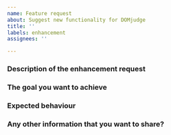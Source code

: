```yaml
---
name: Feature request
about: Suggest new functionality for DOMjudge
title: ''
labels: enhancement
assignees: ''

---
```


<!--
NOTE: If this is a _discussion starter_, you need any _installation help, or have a _question_ on how to accomplish something,
rather post at [our discussion channel](https://www.domjudge.org/chat) or send an email to our
[DOMjudge-devel mailinglist](https://www.domjudge.org/mailman/postorius/lists/domjudge-devel.domjudge.org/).

Thank you for suggesting ways to improve DOMjudge. Before you file a feature
request, it might be useful to discuss it first via the chat or mailing list
linked above. We can then assess together whether there is
not already a way to accomplish your goal with DOMjudge currently.
-->

### Description of the enhancement request
<!--
Replace this line with a short description.
-->

### The goal you want to achieve
<!--
Please elaborate on the (larger, higher level) goal you want to achieve with this enhancement, so we have a good understanding what this feature would be useful for and how it fits in DOMjudge as a whole.
-->

### Expected behaviour
<!--
Replace this line with what you would expect to happen.
Please describe the workflow how you want this feature to work with expected start URL
1. Step 1
2. Step 2
-->

### Any other information that you want to share?
<!--
Screenshots may help in case of UI enhancements with annotated drawings.
-->
